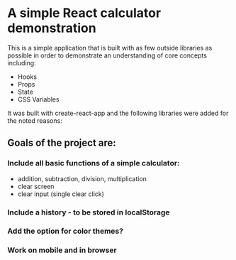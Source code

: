 # A simple React calculator demonstration

This is a simple application that is built with as few outside libraries as possible in order to
demonstrate an understanding of core concepts including:

- Hooks
- Props
- State
- CSS Variables

It was built with create-react-app and the following libraries were added for the noted reasons:

## Goals of the project are:

### Include all basic functions of a simple calculator:

- addition, subtraction, division, multiplication
- clear screen
- clear input (single clear click)

### Include a history - to be stored in localStorage

### Add the option for color themes?

### Work on mobile and in browser
